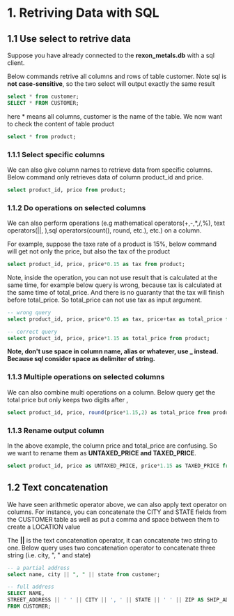 # 1. Retriving Data with SQL

## 1.1 Use select to retrive data

Suppose you have already connected to the **rexon_metals.db** with a sql client.

Below commands retrive all columns and rows of table customer. Note sql is **not case-sensitive**, so the two select will output exactly the same result 
```sql
select * from customer;
SELECT * FROM CUSTOMER;    
```

here * means all columns, customer is the name of the table. We now want to check the content of table product

```sql
select * from product;
```

### 1.1.1 Select specific columns

We can also give column names to retrieve data from specific columns. Below command only retrieves data of column product_id and price.

```sql
select product_id, price from product;
```

### 1.1.2 Do operations on selected columns
We can also perform operations (e.g mathematical operators(+,-,*,/,%), text operators(||, ),sql operators(count(), round, etc.), etc.) on a column.

For example, suppose the taxe rate of a product is 15%, below command will get not only the price, but also the tax of the product
```sql
select product_id, price, price*0.15 as tax from product;
```

Note, inside the operation, you can not use result that is calculated at the same time, for example below query is wrong, because
tax is calculated at the same time of total_price. And there is no guaranty that the tax will finish before total_price. So total_price
can not use tax as input argument.

```sql
-- wrong query
select product_id, price, price*0.15 as tax, price+tax as total_price from product;

-- correct query
select product_id, price, price*1.15 as total_price from product;
```

**Note, don't use space in column name, alias or whatever, use _ instead. Because sql consider space as delimiter of string.** 

### 1.1.3 Multiple operations on selected columns
We can also combine multi operations on a column. Below query get the total price but only keeps two digits after ,

```sql
select product_id, price, round(price*1.15,2) as total_price from product;
```

### 1.1.3 Rename output column 

In the above example, the column price and total_price are confusing. So we want to rename them as **UNTAXED_PRICE and TAXED_PRICE**.

```sql
select product_id, price as UNTAXED_PRICE, price*1.15 as TAXED_PRICE from product;
```
## 1.2 Text concatenation

We have seen arithmetic operator above, we can also apply text operator on columns. For instance, you can concatenate the CITY and STATE fields from the CUSTOMER table as well as put a comma and space between them to create a LOCATION value

The **||** is the text concatenation operator, it can concatenate two string to one. Below query uses two concatenation operator to concatenate
three string (i.e. city, ", " and state) 

```sql
-- a partial address
select name, city || ", " || state from customer;

-- full address
SELECT NAME,
STREET_ADDRESS || ' ' || CITY || ', ' || STATE || ' ' || ZIP AS SHIP_ADDRESS
FROM CUSTOMER;
```



